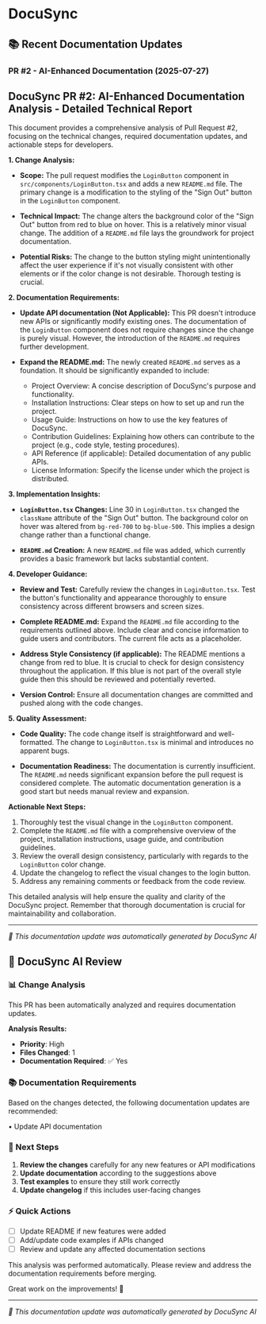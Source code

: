 # DocuSync





## 📚 Recent Documentation Updates

### PR #2 - AI-Enhanced Documentation (2025-07-27)

## DocuSync PR #2: AI-Enhanced Documentation Analysis - Detailed Technical Report

This document provides a comprehensive analysis of Pull Request #2, focusing on the technical changes, required documentation updates, and actionable steps for developers.

**1. Change Analysis:**

* **Scope:** The pull request modifies the `LoginButton` component in `src/components/LoginButton.tsx` and adds a new `README.md` file.  The primary change is a modification to the styling of the "Sign Out" button in the `LoginButton` component.

* **Technical Impact:** The change alters the background color of the "Sign Out" button from red to blue on hover. This is a relatively minor visual change.  The addition of a `README.md` file lays the groundwork for project documentation.

* **Potential Risks:** The change to the button styling might unintentionally affect the user experience if it's not visually consistent with other elements or if the color change is not desirable.  Thorough testing is crucial.

**2. Documentation Requirements:**

* **Update API documentation (Not Applicable):** This PR doesn't introduce new APIs or significantly modify existing ones.  The documentation of the `LoginButton` component does not require changes since the change is purely visual.  However, the introduction of the `README.md` requires further development.

* **Expand the README.md:** The newly created `README.md` serves as a foundation.  It should be significantly expanded to include:
    * Project Overview:  A concise description of DocuSync's purpose and functionality.
    * Installation Instructions: Clear steps on how to set up and run the project.
    * Usage Guide:  Instructions on how to use the key features of DocuSync.
    * Contribution Guidelines:  Explaining how others can contribute to the project (e.g., code style, testing procedures).
    * API Reference (if applicable):  Detailed documentation of any public APIs.
    * License Information:  Specify the license under which the project is distributed.

**3. Implementation Insights:**

* **`LoginButton.tsx` Changes:** Line 30 in `LoginButton.tsx` changed the `className` attribute of the "Sign Out" button.  The background color on hover was altered from `bg-red-700` to `bg-blue-500`. This implies a design change rather than a functional change.

* **`README.md` Creation:** A new `README.md` file was added, which currently provides a basic framework but lacks substantial content.

**4. Developer Guidance:**

* **Review and Test:**  Carefully review the changes in `LoginButton.tsx`.  Test the button's functionality and appearance thoroughly to ensure consistency across different browsers and screen sizes.

* **Complete README.md:**  Expand the `README.md` file according to the requirements outlined above.  Include clear and concise information to guide users and contributors.  The current file acts as a placeholder.

* **Address Style Consistency (if applicable):**  The README mentions a change from red to blue. It is crucial to check for design consistency throughout the application.  If this blue is not part of the overall style guide then this should be reviewed and potentially reverted.

* **Version Control:** Ensure all documentation changes are committed and pushed along with the code changes.

**5. Quality Assessment:**

* **Code Quality:** The code change itself is straightforward and well-formatted.  The change to `LoginButton.tsx` is minimal and introduces no apparent bugs.

* **Documentation Readiness:** The documentation is currently insufficient. The `README.md` needs significant expansion before the pull request is considered complete.  The automatic documentation generation is a good start but needs manual review and expansion.

**Actionable Next Steps:**

1. Thoroughly test the visual change in the `LoginButton` component.
2. Complete the `README.md` file with a comprehensive overview of the project, installation instructions, usage guide, and contribution guidelines.
3. Review the overall design consistency, particularly with regards to the `LoginButton` color change.
4. Update the changelog to reflect the visual changes to the login button.
5. Address any remaining comments or feedback from the code review.


This detailed analysis will help ensure the quality and clarity of the DocuSync project.  Remember that thorough documentation is crucial for maintainability and collaboration.


---
*🤖 This documentation update was automatically generated by DocuSync AI*


## 🤖 DocuSync AI Review

### 📊 Change Analysis
This PR has been automatically analyzed and requires documentation updates.

**Analysis Results:**
- **Priority**: High
- **Files Changed**: 1
- **Documentation Required**: ✅ Yes

### 📚 Documentation Requirements
Based on the changes detected, the following documentation updates are recommended:

• Update API documentation

### 🎯 Next Steps
1. **Review the changes** carefully for any new features or API modifications
2. **Update documentation** according to the suggestions above
3. **Test examples** to ensure they still work correctly
4. **Update changelog** if this includes user-facing changes

### ⚡ Quick Actions
- [ ] Update README if new features were added
- [ ] Add/update code examples if APIs changed
- [ ] Review and update any affected documentation sections

This analysis was performed automatically. Please review and address the documentation requirements before merging.

Great work on the improvements! 🚀

---
*🤖 This documentation update was automatically generated by DocuSync AI*

